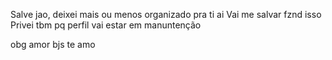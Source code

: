 Salve jao, deixei mais ou menos organizado pra ti ai
Vai me salvar fznd isso 
Privei tbm pq perfil vai estar em manuntenção 

obg amor bjs te amo 
